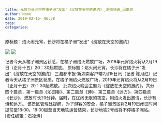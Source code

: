 ```yaml
---
title: 元宵节长沙将在橘子洲“发出”《绽放在天空的邀约》_湖南频道_凤凰网
author: None
date: 2019-02-16- 06:58
tags: 
categories: 
---
```

原标题：焰火闹元宵，长沙将在橘子洲“发出”《绽放在天空的邀约》
<!-- more -->
                
<img align="center" border="0" src="http://s.image.hnol.net/x/640x0/auto/http://img1.voc.com.cn/UpLoadFile/2019/02/15/201902151730338346.jpg" />
                
<img align="center" border="0" src="http://p2.ifengimg.com/a/2016/0810/204c433878d5cf9size1_w16_h16.png" />
            
记者今天从橘子洲景区获悉，在橘子洲焰火燃放广场，2019年元宵焰火将从2月19日（正月十五）20：30起燃放。
原标题：焰火闹元宵，长沙将在橘子洲“发出”《绽放在天空的邀约》
三湘都市报·新湖南客户端2月15日讯（记者 陈月红）记者今天从橘子洲景区获悉，在橘子洲焰火燃放广场，2019年元宵焰火将从2月19日（正月十五）20：30起燃放。
此次焰火晚会主题为《绽放在天空的邀约》，共分四个篇章，第一篇章《沁园春》、第二篇章《诗》、第三篇章《远方》、第四篇章《长沙》，燃放时长20分钟。届时，在辽阔无限的夜空，用焰火发出邀请，长沙有诗和远方。
该景区管理处提醒，为了游客的安全，橘子洲景区将2月19日闭园时间提前至18:00，18:00起至当天地铁运营结束，长沙地铁2号线将不停橘子洲站。
 
[责任编辑：石凌炜]
            
